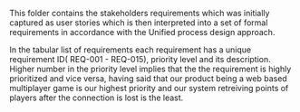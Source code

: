This folder contains the stakeholders requirements which was initially captured as user stories which is then interpreted into a set of formal requirements in accordance with the Unified process design approach.

In the tabular list of requirements each requirement has a unique requirement ID( REQ-001 - REQ-015), priority level and its description.
Higher number in the priority level implies that the the requirement is highly prioritized and vice versa, having said that our product being a web based multiplayer game is our highest priority and our system retreiving points of players after the connection is lost is the least.
